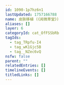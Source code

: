 ```yaml
---
id: 1090-1p7hz6n1
lastUpdated: 1757166788
name: 皮肤移植 (《阅微草堂》)
aliases: []
layer: 6
categoryId: cat_OfFSSbRb
tagIds:
  - tag_TRpfu-I4
  - tag_wK1Gjc5B
  - tag__NZec6vQ
nsfw: false
parent: ""
relatedEntries: []
timelineEvents: []
titledLinks: []
---
```


